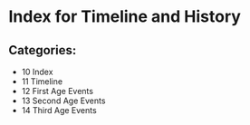 # Index for Timeline and History

## Categories:

- 10 Index
- 11 Timeline
- 12 First Age Events
- 13 Second Age Events
- 14 Third Age Events
